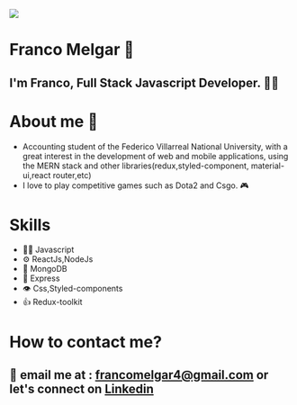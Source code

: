 ![](https://github.com/hebertdev/hebertdev1/blob/master/javascript.gif)
# Franco Melgar :wave:
## I'm Franco, Full Stack Javascript Developer. 👨‍💻
# About me 🧐
* Accounting student of the Federico Villarreal National University, with a great interest in the development of web and mobile applications, using the MERN stack and other libraries(redux,styled-component, material-ui,react router,etc)
* I love to play competitive games such as Dota2 and Csgo. :video_game:
# Skills
* 👨‍💻 Javascript
* ⚙️ ReactJs,NodeJs
* 💽 MongoDB  
* :muscle: Express
* 👁️ Css,Styled-components 
* 👍 Redux-toolkit 
# How to contact me?
## :email: email me at : francomelgar4@gmail.com or let's connect on [Linkedin](https://www.linkedin.com/in/franco-melgar-54154b19b/)

<!---
june1495/june1495 is a ✨ special ✨ repository because its `README.md` (this file) appears on your GitHub profile.
You can click the Preview link to take a look at your changes.
--->
